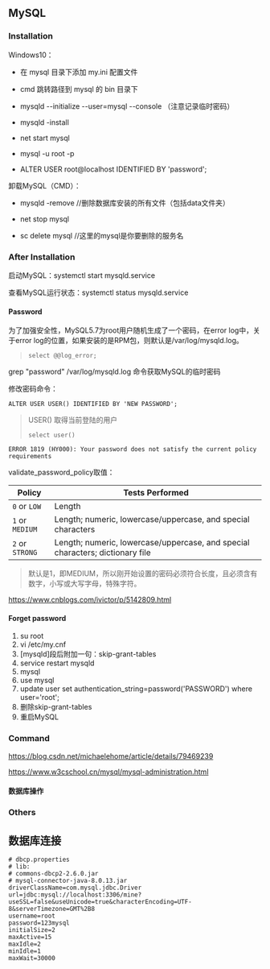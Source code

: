 ## MySQL

### Installation

Windows10：

- 在 mysql 目录下添加 my.ini 配置文件

- cmd 跳转路径到 mysql 的 bin 目录下
- mysqld --initialize --user=mysql --console （注意记录临时密码）
- mysqld -install
- net start mysql
- mysql -u root -p
- ALTER USER root@localhost IDENTIFIED  BY 'password';

卸载MySQL（CMD）：

- mysqld -remove //删除数据库安装的所有文件（包括data文件夹）

- net stop mysql
- sc delete mysql //这里的mysql是你要删除的服务名

### After Installation

启动MySQL：systemctl start  mysqld.service

查看MySQL运行状态：systemctl status mysqld.service

#### Password

为了加强安全性，MySQL5.7为root用户随机生成了一个密码，在error log中，关于error log的位置，如果安装的是RPM包，则默认是/var/log/mysqld.log。

> ```mysql
> select @@log_error;
> ```

grep "password" /var/log/mysqld.log 命令获取MySQL的临时密码

修改密码命令：

```mysql
ALTER USER USER() IDENTIFIED BY 'NEW PASSWORD';
```

> USER() 取得当前登陆的用户
>
> ```mysql
> select user()
> ```

`ERROR 1819 (HY000): Your password does not satisfy the current policy requirements`

validate_password_policy取值：

| Policy          | Tests Performed                                              |
| --------------- | ------------------------------------------------------------ |
| `0` or `LOW`    | Length                                                       |
| `1` or `MEDIUM` | Length; numeric, lowercase/uppercase, and special characters |
| `2` or `STRONG` | Length; numeric, lowercase/uppercase, and special characters; dictionary file |

>  默认是1，即MEDIUM，所以刚开始设置的密码必须符合长度，且必须含有数字，小写或大写字母，特殊字符。

https://www.cnblogs.com/ivictor/p/5142809.html

#### Forget password

1. su root
2. vi /etc/my.cnf
3. [mysqld]段后附加一句：skip-grant-tables
4. service restart mysqld
5. mysql
6. use mysql
7. update user set authentication_string=password('PASSWORD') where user='root';
8. 删除skip-grant-tables
9. 重启MySQL

### Command

https://blog.csdn.net/michaelehome/article/details/79469239

https://www.w3cschool.cn/mysql/mysql-administration.html

#### 数据库操作

### Others



## 数据库连接

```properties
# dbcp.properties
# lib:
# commons-dbcp2-2.6.0.jar
# mysql-connector-java-8.0.13.jar
driverClassName=com.mysql.jdbc.Driver
url=jdbc:mysql://localhost:3306/mine?useSSL=false&useUnicode=true&characterEncoding=UTF-8&serverTimezone=GMT%2B8
username=root
password=123mysql
initialSize=2
maxActive=15
maxIdle=2
minIdle=1
maxWait=30000
```